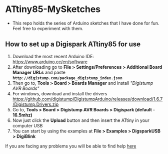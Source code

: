# ATtiny85-MySketches

- This repo holds the series of Arduino sketches that I have done for fun. Feel free to experiment with them.

## How to set up a Digispark ATtiny85 for use

1. Download the most recent Arduino IDE: https://www.arduino.cc/en/software
2. After downloading go to **File > Settings/Preferences > Additional Board Manager URLs** and paste **`http://digistump.com/package_digistump_index.json`**
3. Then go to, **Tools > Board > Boards Manager** and install *"Digistump AVR Boards"*
4. For windows, download and install the drivers https://github.com/digistump/DigistumpArduino/releases/download/1.6.7/Digistump.Drivers.zip
5. Go to, **Tools > Board > Digistump AVR Boards > Digispark (default - 16.5mhz)**
6. Now just click the **Upload** button and then insert the ATtiny in your computer USB
7. You can start by using the examples at **File > Examples > DigsparkUSB > DigiBlink**


If you are facing any problems you will be able to find help [here](https://github.com/digistump/DigistumpArduino)
